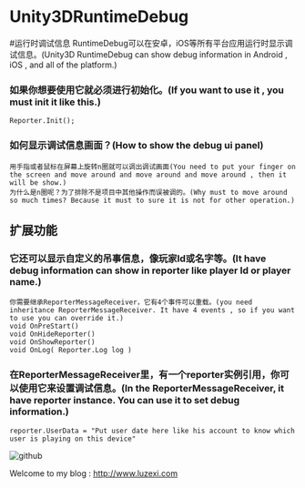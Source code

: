 ﻿# Unity3DRuntimeDebug

#运行时调试信息
  RuntimeDebug可以在安卓，iOS等所有平台应用运行时显示调试信息。(Unity3D RuntimeDebug can show debug information in Android , iOS , and all of the platform.)

### 如果你想要使用它就必须进行初始化。(If you want to use it , you must init it like this.)
    Reporter.Init();

### 如何显示调试信息画面？(How to show the debug ui panel)
    用手指或者鼠标在屏幕上旋转n圈就可以调出调试画面(You need to put your finger on the screen and move around and move around and move around , then it will be show.)
    为什么是n圈呢？为了排除不是项目中其他操作而误被调的。(Why must to move around so much times? Because it must to sure it is not for other operation.)

扩展功能
----------------
### 它还可以显示自定义的吊事信息，像玩家Id或名字等。(It have debug information can show in reporter like player Id or player name.)
    你需要继承ReporterMessageReceiver，它有4个事件可以重载。(you need inheritance ReporterMessageReceiver. It have 4 events , so if you want to use you can override it.)
    void OnPreStart()
    void OnHideReporter()
    void OnShowReporter()
    void OnLog( Reporter.Log log )

### 在ReporterMessageReceiver里，有一个reporter实例引用，你可以使用它来设置调试信息。(In the ReporterMessageReceiver, it have reporter instance. You can use it to set debug information.)
    reporter.UserData = "Put user date here like his account to know which user is playing on this device"

![github](https://github.com/luzexi/Unity3DRuntimeDebug/blob/master/demoImg.jpg "img")

Welcome to my blog : http://www.luzexi.com
